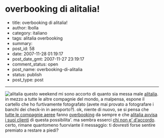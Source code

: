 # overbooking di alitalia!

- title: overbooking di alitalia!
- author: lbolla
- category: italiano
- tags: alitalia overbooking
- summary: 
- post_id: 58
- date: 2007-11-28 01:19:17
- post_date_gmt: 2007-11-27 23:19:17
- comment_status: open
- post_name: overbooking-di-alitalia
- status: publish
- post_type: post

----------------

![alitalia][1] questo weekend mi sono accorto di quanto sia messa male [alitalia][2]. in mezzo a tutte le altre compagnie del mondo, a malpensa, espone il cartello che ho furtivamente fotografato (avete mai provato a fotografare i banchi dei check-in in aeroporto?). ok, niente di nuovo, se si pensa che [tutte le compagnie aeree][3] fanno [overbooking][4] da sempre e che [alitalia avvisa i suoi clienti][5] di questa possibilita'. ma sembra esserci [chi non e' d'accordo][6]. certo, rimane quantomeno fuorviante il messaggio: ti dovresti forse sentire premiato a restare a piedi?

   [1]: http://lbolla.info/blog/wp-content/uploads/2007/11/alitalia.jpg
   [2]: http://www.alitalia.it (alitalia)
   [3]: http://www.altroconsumo.it/map/src/73281.htm (altroconsumo)
   [4]: http://it.wikipedia.org/wiki/Overbooking (overbooking)
   [5]: http://www.alitalia.com.ar/footer/legalinfo/overbooking.htm (alitalia)
   [6]: http://www.assoutenti.liguria.it/index.php?option=com_content&task=view&id=536&Itemid=2 (assoutenti)